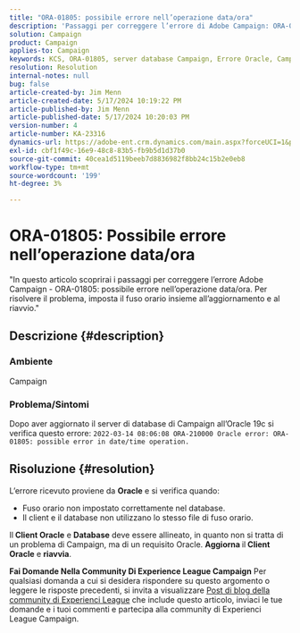 ```yaml
---
title: "ORA-01805: possibile errore nell’operazione data/ora"
description: 'Passaggi per correggere l’errore di Adobe Campaign: ORA-01805.'
solution: Campaign
product: Campaign
applies-to: Campaign
keywords: KCS, ORA-01805, server database Campaign, Errore Oracle, Campaign
resolution: Resolution
internal-notes: null
bug: false
article-created-by: Jim Menn
article-created-date: 5/17/2024 10:19:22 PM
article-published-by: Jim Menn
article-published-date: 5/17/2024 10:20:03 PM
version-number: 4
article-number: KA-23316
dynamics-url: https://adobe-ent.crm.dynamics.com/main.aspx?forceUCI=1&pagetype=entityrecord&etn=knowledgearticle&id=51c44681-9b14-ef11-9f8a-6045bd006268
exl-id: cbf1f49c-16e9-48c8-83b5-fb9b5d1d37b0
source-git-commit: 40cea1d5119beeb7d8836982f8bb24c15b2e0eb8
workflow-type: tm+mt
source-wordcount: '199'
ht-degree: 3%

---
```


# ORA-01805: Possibile errore nell’operazione data/ora


&quot;In questo articolo scoprirai i passaggi per correggere l’errore Adobe Campaign - ORA-01805: possibile errore nell’operazione data/ora. Per risolvere il problema, imposta il fuso orario insieme all’aggiornamento e al riavvio.&quot;

## Descrizione {#description}


### <b>Ambiente</b>

Campaign



### <b>Problema/Sintomi</b>

Dopo aver aggiornato il server di database di Campaign all’Oracle 19c si verifica questo errore: `2022-03-14 08:06:08 ORA-210000 Oracle error: ORA-01805: possible error in date/time operation.`


## Risoluzione {#resolution}


L’errore ricevuto proviene da <b>Oracle</b> e si verifica quando:

- Fuso orario non impostato correttamente nel database.
- Il client e il database non utilizzano lo stesso file di fuso orario.


Il<b> Client Oracle</b> e <b>Database</b> deve essere allineato, in quanto non si tratta di un problema di Campaign, ma di un requisito Oracle. <b>Aggiorna </b>il<b> Client Oracle</b> e <b>riavvia</b>.


<b>Fai Domande Nella Community Di Experience League Campaign</b>
Per qualsiasi domanda a cui si desidera rispondere su questo argomento o leggere le risposte precedenti, si invita a visualizzare [Post di blog della community di Experienci League](https://experienceleaguecommunities.adobe.com/t5/adobe-campaign-classic-blogs/introducing-top-kcs-articles-curated-for-your-troubleshooting/bc-p/672426#M132 "Segui collegamento") che include questo articolo, inviaci le tue domande e i tuoi commenti e partecipa alla community di Experienci League Campaign.

